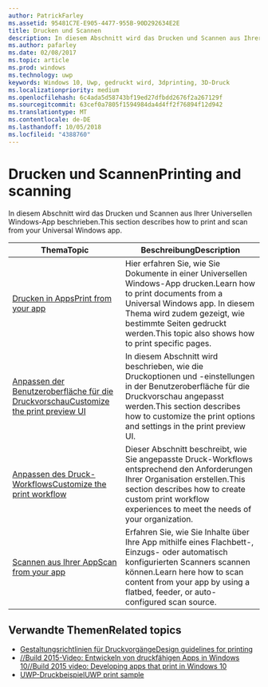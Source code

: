 ```yaml
---
author: PatrickFarley
ms.assetid: 95481C7E-E905-4477-955B-90D292634E2E
title: Drucken und Scannen
description: In diesem Abschnitt wird das Drucken und Scannen aus Ihrer Universellen Windows-App beschrieben.
ms.author: pafarley
ms.date: 02/08/2017
ms.topic: article
ms.prod: windows
ms.technology: uwp
keywords: Windows 10, Uwp, gedruckt wird, 3dprinting, 3D-Druck
ms.localizationpriority: medium
ms.openlocfilehash: 6c4ada5d58743bf19ed27dfbdd2676f2a267129f
ms.sourcegitcommit: 63cef0a7805f1594984da4d4ff2f76894f12d942
ms.translationtype: MT
ms.contentlocale: de-DE
ms.lasthandoff: 10/05/2018
ms.locfileid: "4388760"
---
```

# <a name="printing-and-scanning"></a><span data-ttu-id="c5e14-104">Drucken und Scannen</span><span class="sxs-lookup"><span data-stu-id="c5e14-104">Printing and scanning</span></span>


<span data-ttu-id="c5e14-105">In diesem Abschnitt wird das Drucken und Scannen aus Ihrer Universellen Windows-App beschrieben.</span><span class="sxs-lookup"><span data-stu-id="c5e14-105">This section describes how to print and scan from your Universal Windows app.</span></span>

| <span data-ttu-id="c5e14-106">Thema</span><span class="sxs-lookup"><span data-stu-id="c5e14-106">Topic</span></span> | <span data-ttu-id="c5e14-107">Beschreibung</span><span class="sxs-lookup"><span data-stu-id="c5e14-107">Description</span></span> | 
|-------|-------------|
| [<span data-ttu-id="c5e14-108">Drucken in Apps</span><span class="sxs-lookup"><span data-stu-id="c5e14-108">Print from your app</span></span>](print-from-your-app.md) | <span data-ttu-id="c5e14-109">Hier erfahren Sie, wie Sie Dokumente in einer Universellen Windows-App drucken.</span><span class="sxs-lookup"><span data-stu-id="c5e14-109">Learn how to print documents from a Universal Windows app.</span></span> <span data-ttu-id="c5e14-110">In diesem Thema wird zudem gezeigt, wie bestimmte Seiten gedruckt werden.</span><span class="sxs-lookup"><span data-stu-id="c5e14-110">This topic also shows how to print specific pages.</span></span> |
| [<span data-ttu-id="c5e14-111">Anpassen der Benutzeroberfläche für die Druckvorschau</span><span class="sxs-lookup"><span data-stu-id="c5e14-111">Customize the print preview UI</span></span>](customize-the-print-preview-ui.md) | <span data-ttu-id="c5e14-112">In diesem Abschnitt wird beschrieben, wie die Druckoptionen und -einstellungen in der Benutzeroberfläche für die Druckvorschau angepasst werden.</span><span class="sxs-lookup"><span data-stu-id="c5e14-112">This section describes how to customize the print options and settings in the print preview UI.</span></span> |
| [<span data-ttu-id="c5e14-113">Anpassen des Druck-Workflows</span><span class="sxs-lookup"><span data-stu-id="c5e14-113">Customize the print workflow</span></span>](print-workflow-customize.md) | <span data-ttu-id="c5e14-114">Dieser Abschnitt beschreibt, wie Sie angepasste Druck-Workflows entsprechend den Anforderungen Ihrer Organisation erstellen.</span><span class="sxs-lookup"><span data-stu-id="c5e14-114">This section describes how to create custom print workflow experiences to meet the needs of your organization.</span></span>  |
| [<span data-ttu-id="c5e14-115">Scannen aus Ihrer App</span><span class="sxs-lookup"><span data-stu-id="c5e14-115">Scan from your app</span></span>](scan-from-your-app.md) | <span data-ttu-id="c5e14-116">Erfahren Sie, wie Sie Inhalte über Ihre App mithilfe eines Flachbett-, Einzugs- oder automatisch konfigurierten Scanners scannen können.</span><span class="sxs-lookup"><span data-stu-id="c5e14-116">Learn here how to scan content from your app by using a flatbed, feeder, or auto-configured scan source.</span></span>|

## <a name="related-topics"></a><span data-ttu-id="c5e14-117">Verwandte Themen</span><span class="sxs-lookup"><span data-stu-id="c5e14-117">Related topics</span></span>

* [<span data-ttu-id="c5e14-118">Gestaltungsrichtlinien für Druckvorgänge</span><span class="sxs-lookup"><span data-stu-id="c5e14-118">Design guidelines for printing</span></span>](https://msdn.microsoft.com/library/windows/apps/Hh868178)
* [<span data-ttu-id="c5e14-119">//Build 2015-Video: Entwickeln von druckfähigen Apps in Windows 10</span><span class="sxs-lookup"><span data-stu-id="c5e14-119">//Build 2015 video: Developing apps that print in Windows 10</span></span>](https://channel9.msdn.com/Events/Build/2015/2-94)
* [<span data-ttu-id="c5e14-120">UWP-Druckbeispiel</span><span class="sxs-lookup"><span data-stu-id="c5e14-120">UWP print sample</span></span>](http://go.microsoft.com/fwlink/p/?LinkId=619984)
 

